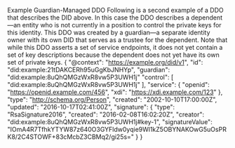 Example Guardian-Managed DDO Following is a second example of a DDO that
describes the DID above. In this case the DDO describes a dependent—an entity
who is not currently in a position to control the private keys for this
identity. This DDO was created by a guardian—a separate identity owner with
its own DID that serves as a trustee for the dependent. Note that while this
DDO asserts a set of service endpoints, it does not yet contain a set of key
descriptions because the dependent does not yet have its own set of private
keys. { "@context": "https://example.org/did/v1", "id":
"did:example:21tDAKCERh95uGgKbJNHYp", "guardian":
"did:example:8uQhQMGzWxR8vw5P3UWH1j" "control": [
"did:example:8uQhQMGzWxR8vw5P3UWH1j" ], "service": { "openid":
"https://openid.example.com/456", "xdi": "https://xdi.example.com/123" },
"type": "http://schema.org/Person", "created": "2002-10-10T17:00:00Z",
"updated": "2016-10-17T02:41:00Z", "signature": { "type": "RsaSignature2016",
"created": "2016-02-08T16:02:20Z", "creator":
"did:example:8uQhQMGzWxR8vw5P3UWH1j#key-1", "signatureValue":
"IOmA4R7TfhkYTYW87z640O3GYFldw0yqie9Wl1kZ5OBYNAKOwG5uOsPRK8/2C4STOWF+83cMcbZ3CBMq2/gi25s="
} }


